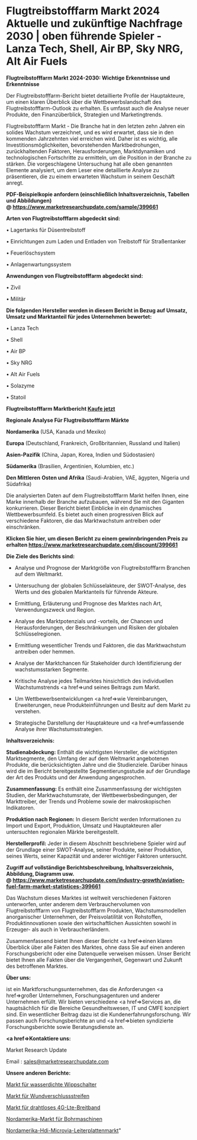 # Flugtreibstofffarm Markt 2024 Aktuelle und zukünftige Nachfrage 2030 | oben führende Spieler - Lanza Tech, Shell, Air BP, Sky NRG, Alt Air Fuels

<strong>Flugtreibstofffarm Markt 2024-2030: Wichtige Erkenntnisse und Erkenntnisse</strong>

Der Flugtreibstofffarm-Bericht bietet detaillierte Profile der Hauptakteure, um einen klaren Überblick über die Wettbewerbslandschaft des Flugtreibstofffarm-Outlook zu erhalten. Es umfasst auch die Analyse neuer Produkte, den Finanzüberblick, Strategien und Marketingtrends.

Flugtreibstofffarm Markt - Die Branche hat in den letzten zehn Jahren ein solides Wachstum verzeichnet, und es wird erwartet, dass sie in den kommenden Jahrzehnten viel erreichen wird. Daher ist es wichtig, alle Investitionsmöglichkeiten, bevorstehenden Marktbedrohungen, zurückhaltenden Faktoren, Herausforderungen, Marktdynamiken und technologischen Fortschritte zu ermitteln, um die Position in der Branche zu stärken. Die vorgeschlagene Untersuchung hat alle oben genannten Elemente analysiert, um dem Leser eine detaillierte Analyse zu präsentieren, die zu einem erwarteten Wachstum in seinem Geschäft anregt.

<strong><b>PDF-Beispielkopie anfordern (einschließlich Inhaltsverzeichnis, Tabellen und Abbildungen) @ </b></strong><strong><a href=https://www.marketresearchupdate.com/sample/399661><strong>https://www.marketresearchupdate.com/sample/399661</u></a></strong></strong>

<strong>Arten von Flugtreibstofffarm abgedeckt sind:</strong>

• Lagertanks für Düsentreibstoff

• Einrichtungen zum Laden und Entladen von Treibstoff für Straßentanker

• Feuerlöschsystem

• Anlagenwartungssystem

<strong>Anwendungen von Flugtreibstofffarm abgedeckt sind:</strong>

• Zivil

• Militär

<strong>Die folgenden Hersteller werden in diesem Bericht in Bezug auf Umsatz, Umsatz und Marktanteil für jedes Unternehmen bewertet:</strong>

• Lanza Tech

• Shell

• Air BP

• Sky NRG

• Alt Air Fuels

• Solazyme

• Statoil

<strong>Flugtreibstofffarm Marktbericht <a href=https://www.marketresearchupdate.com/buynow/399661>Kaufe jetzt</a></strong>

<strong>Regionale Analyse Für Flugtreibstofffarm Märkte</strong>

<strong>Nordamerika</strong> (USA, Kanada und Mexiko)

<strong>Europa</strong> (Deutschland, Frankreich, Großbritannien, Russland und Italien)

<strong>Asien-Pazifik</strong> (China, Japan, Korea, Indien und Südostasien)

<strong>Südamerika</strong> (Brasilien, Argentinien, Kolumbien, etc.)

<strong>Den Mittleren</strong> <strong>Osten und Afrika</strong> (Saudi-Arabien, VAE, ägypten, Nigeria und Südafrika)

Die analysierten Daten auf dem Flugtreibstofffarm Markt helfen Ihnen, eine Marke innerhalb der Branche aufzubauen, während Sie mit den Giganten konkurrieren. Dieser Bericht bietet Einblicke in ein dynamisches Wettbewerbsumfeld. Es bietet auch einen progressiven Blick auf verschiedene Faktoren, die das Marktwachstum antreiben oder einschränken.

<strong>Klicken Sie hier, um diesen Bericht zu einem gewinnbringenden Preis zu erhalten
</strong><strong><a href=https://www.marketresearchupdate.com/discount/399661>https://www.marketresearchupdate.com/discount/399661</b></u></strong></a>

<strong>Die Ziele des Berichts sind:</strong>

- Analyse und Prognose der Marktgröße von Flugtreibstofffarm Branchen auf dem Weltmarkt.

- Untersuchung der globalen Schlüsselakteure, der SWOT-Analyse, des Werts und des globalen Marktanteils für führende Akteure.

- Ermittlung, Erläuterung und Prognose des Marktes nach Art, Verwendungszweck und Region.

- Analyse des Marktpotenzials und -vorteils, der Chancen und Herausforderungen, der Beschränkungen und Risiken der globalen Schlüsselregionen.

- Ermittlung wesentlicher Trends und Faktoren, die das Marktwachstum antreiben oder hemmen.

- Analyse der Marktchancen für Stakeholder durch Identifizierung der wachstumsstarken Segmente.

- Kritische Analyse jedes Teilmarktes hinsichtlich des individuellen Wachstumstrends <a href=>und</a> seines Beitrags zum Markt.

- Um Wettbewerbsentwicklungen <a href=>wie</a> Vereinbarungen, Erweiterungen, neue Produkteinführungen und Besitz auf dem Markt zu verstehen.

- Strategische Darstellung der Hauptakteure und <a href=>umfas</a>sende Analyse ihrer Wachstumsstrategien.

<strong>Inhaltsverzeichnis:</strong>

<strong>Studienabdeckung:</strong> Enthält die wichtigsten Hersteller, die wichtigsten Marktsegmente, den Umfang der auf dem Weltmarkt angebotenen Produkte, die berücksichtigten Jahre und die Studienziele. Darüber hinaus wird die im Bericht bereitgestellte Segmentierungsstudie auf der Grundlage der Art des Produkts und der Anwendung angesprochen.

<strong>Zusammenfassung:</strong> Es enthält eine Zusammenfassung der wichtigsten Studien, der Marktwachstumsrate, der Wettbewerbsbedingungen, der Markttreiber, der Trends und Probleme sowie der makroskopischen Indikatoren.

<strong>Produktion nach Regionen:</strong> In diesem Bericht werden Informationen zu Import und Export, Produktion, Umsatz und Hauptakteuren aller untersuchten regionalen Märkte bereitgestellt.

<strong>Herstellerprofil:</strong> Jeder in diesem Abschnitt beschriebene Spieler wird auf der Grundlage einer SWOT-Analyse, seiner Produkte, seiner Produktion, seines Werts, seiner Kapazität und anderer wichtiger Faktoren untersucht.

<strong><b>Zugriff auf vollständige Berichtsbeschreibung, Inhaltsverzeichnis, Abbildung, Diagramm usw. @ </b></strong><strong><a href=https://www.marketresearchupdate.com/industry-growth/aviation-fuel-farm-market-statistices-399661>https://www.marketresearchupdate.com/industry-growth/aviation-fuel-farm-market-statistices-399661</a></strong>

Das Wachstum dieses Marktes ist weltweit verschiedenen Faktoren unterworfen, unter anderem dem Verbrauchervolumen von Flugtreibstofffarm von Flugtreibstofffarm Produkten, Wachstumsmodellen anorganischer Unternehmen, der Preisvolatilität von Rohstoffen, Produktinnovationen sowie den wirtschaftlichen Aussichten sowohl in Erzeuger- als auch in Verbraucherländern.

Zusammenfassend bietet Ihnen dieser Bericht <a href=>einen</a> klaren Überblick über alle Fakten des Marktes, ohne dass Sie auf einen anderen Forschungsbericht oder eine Datenquelle verweisen müssen. Unser Bericht bietet Ihnen alle Fakten über die Vergangenheit, Gegenwart und Zukunft des betroffenen Marktes.

<strong>Über uns:</strong>

 ist ein Marktforschungsunternehmen, das die Anforderungen <a href=>großer</a> Unternehmen, Forschungsagenturen und anderer Unternehmen erfüllt. Wir bieten verschiedene <a href=>Services</a> an, die hauptsächlich für die Bereiche Gesundheitswesen, IT und CMFE konzipiert sind. Ein wesentlicher Beitrag dazu ist die Kundenerfahrungsforschung. Wir passen auch Forschungsberichte an und <a href=>bieten</a> syndizierte Forschungsberichte sowie Beratungsdienste an.

<strong><a href=>Kontaktiere uns:</a></strong>

Market Research Update

Email : sales@marketresearchupdate.com

<strong>Unsere anderen Berichte:</strong>

<a href=https://www.linkedin.com/pulse/waterproof-rocker-switches-market-2023-challenges-business>Markt für wasserdichte Wippschalter</a>

<a href=https://www.linkedin.com/pulse/wound-closure-strips-market-size-analysis-leading-manufacturers>Markt für Wundverschlussstreifen</a>

<a href=https://www.linkedin.com/pulse/4g-lte-wireless-broadband-market-size>Markt für drahtloses 4G-Lte-Breitband</a>

<a href=https://www.linkedin.com/pulse/north-america-drilling-machine-market-2023-2030>Nordamerika-Markt für Bohrmaschinen</a>

<a href=https://www.linkedin.com/pulse/north-america-hdi-microvia-pcb-market-2023-2030>Nordamerika-Hdi-Microvia-Leiterplattenmarkt</a>"
